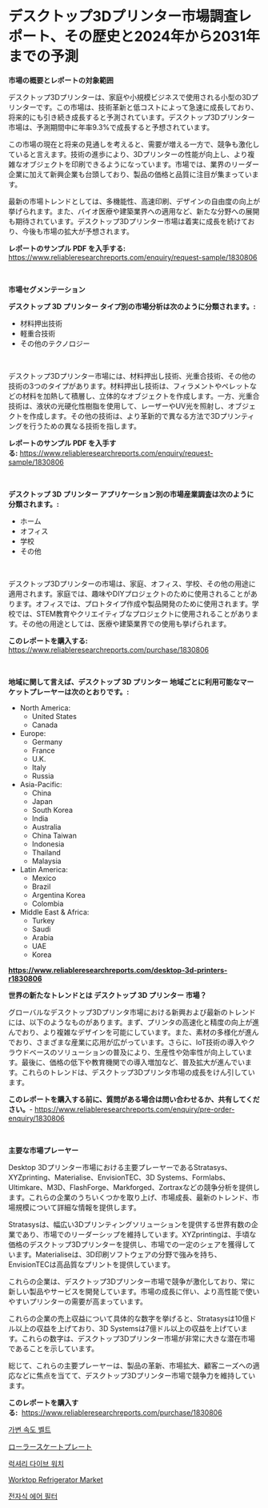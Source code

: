 <p><h1>デスクトップ3Dプリンター市場調査レポート、その歴史と2024年から2031年までの予測</h1></p><p><strong>市場の概要とレポートの対象範囲</strong></p>
<p><p>デスクトップ3Dプリンターは、家庭や小規模ビジネスで使用される小型の3Dプリンターです。この市場は、技術革新と低コストによって急速に成長しており、将来的にも引き続き成長すると予測されています。デスクトップ3Dプリンター市場は、予測期間中に年率9.3%で成長すると予想されています。</p><p>この市場の現在と将来の見通しを考えると、需要が増える一方で、競争も激化していると言えます。技術の進歩により、3Dプリンターの性能が向上し、より複雑なオブジェクトを印刷できるようになっています。市場では、業界のリーダー企業に加えて新興企業も台頭しており、製品の価格と品質に注目が集まっています。</p><p>最新の市場トレンドとしては、多機能性、高速印刷、デザインの自由度の向上が挙げられます。また、バイオ医療や建築業界への適用など、新たな分野への展開も期待されています。デスクトップ3Dプリンター市場は着実に成長を続けており、今後も市場の拡大が予想されます。</p></p>
<p><strong>レポートのサンプル PDF を入手する:</strong> <a href="https://www.reliableresearchreports.com/enquiry/request-sample/1830806">https://www.reliableresearchreports.com/enquiry/request-sample/1830806</a></p>
<p>&nbsp;</p>
<p><strong>市場セグメンテーション</strong></p>
<p><strong>デスクトップ 3D プリンター タイプ別の市場分析は次のように分類されます。:</strong></p>
<p><ul><li>材料押出技術</li><li>軽重合技術</li><li>その他のテクノロジー</li></ul></p>
<p>&nbsp;</p>
<p><p>デスクトップ3Dプリンター市場には、材料押出し技術、光重合技術、その他の技術の3つのタイプがあります。材料押出し技術は、フィラメントやペレットなどの材料を加熱して積層し、立体的なオブジェクトを作成します。一方、光重合技術は、液状の光硬化性樹脂を使用して、レーザーやUV光を照射し、オブジェクトを作成します。その他の技術は、より革新的で異なる方法で3Dプリンティングを行うための異なる技術を指します。</p></p>
<p><strong>レポートのサンプル PDF を入手する:</strong>&nbsp;<a href="https://www.reliableresearchreports.com/enquiry/request-sample/1830806">https://www.reliableresearchreports.com/enquiry/request-sample/1830806</a></p>
<p>&nbsp;</p>
<p><strong> デスクトップ 3D プリンター アプリケーション別の市場産業調査は次のように分類されます。:</strong></p>
<p><ul><li>ホーム</li><li>オフィス</li><li>学校</li><li>その他</li></ul></p>
<p>&nbsp;</p>
<p><p>デスクトップ3Dプリンターの市場は、家庭、オフィス、学校、その他の用途に適用されます。家庭では、趣味やDIYプロジェクトのために使用されることがあります。オフィスでは、プロトタイプ作成や製品開発のために使用されます。学校では、STEM教育やクリエイティブなプロジェクトに使用されることがあります。その他の用途としては、医療や建築業界での使用も挙げられます。</p></p>
<p><strong>このレポートを購入する:</strong>&nbsp; <a href="https://www.reliableresearchreports.com/purchase/1830806">https://www.reliableresearchreports.com/purchase/1830806</a></p>
<p>&nbsp;</p>
<p><strong>地域に関して言えば、デスクトップ 3D プリンター 地域ごとに利用可能なマーケットプレーヤーは次のとおりです。:</strong></p>
<p><ul>
    <li>
        North America:
        <ul>
            <li>United States</li>
            <li>Canada</li>
        </ul>
    </li>
    <li>
        Europe:
        <ul>
            <li>Germany</li>
            <li>France</li>
            <li>U.K.</li>
            <li>Italy</li>
            <li>Russia</li>
        </ul>
    </li>
    <li>
        Asia-Pacific:
        <ul>
            <li>China</li>
            <li>Japan</li>
            <li>South Korea</li>
            <li>India</li>
            <li>Australia</li>
            <li>China Taiwan</li>
            <li>Indonesia</li>
            <li>Thailand</li>
            <li>Malaysia</li>
        </ul>
    </li>
    <li>
        Latin America:
        <ul>
            <li>Mexico</li>
            <li>Brazil</li>
            <li>Argentina Korea</li>
            <li>Colombia</li>
        </ul>
    </li>
    <li>
        Middle East & Africa:
        <ul>
            <li>Turkey</li>
            <li>Saudi</li>
            <li>Arabia</li>
            <li>UAE</li>
            <li>Korea</li>
        </ul>
    </li>
    </ul></p>
<p><strong><a href="https://www.reliableresearchreports.com/desktop-3d-printers-r1830806">https://www.reliableresearchreports.com/desktop-3d-printers-r1830806</a></strong>&nbsp;</p>
<p><strong>世界の新たなトレンドとは デスクトップ 3D プリンター 市場？</strong></p>
<p><p>グローバルなデスクトップ3Dプリンタ市場における新興および最新のトレンドには、以下のようなものがあります。まず、プリンタの高速化と精度の向上が進んでおり、より複雑なデザインを可能にしています。また、素材の多様化が進んでおり、さまざまな産業に応用が広がっています。さらに、IoT技術の導入やクラウドベースのソリューションの普及により、生産性や効率性が向上しています。最後に、価格の低下や教育機関での導入増加など、普及拡大が進んでいます。これらのトレンドは、デスクトップ3Dプリンタ市場の成長をけん引しています。</p></p>
<p><strong>このレポートを購入する前に、質問がある場合は問い合わせるか、共有してください。</strong>- <a href="https://www.reliableresearchreports.com/enquiry/pre-order-enquiry/1830806">https://www.reliableresearchreports.com/enquiry/pre-order-enquiry/1830806</a></p>
<p>&nbsp;</p>
<p><strong>主要な市場プレーヤー</strong></p>
<p><p>Desktop 3Dプリンター市場における主要プレーヤーであるStratasys、XYZprinting、Materialise、EnvisionTEC、3D Systems、Formlabs、Ultimkare、M3D、FlashForge、Markforged、Zortraxなどの競争分析を提供します。これらの企業のうちいくつかを取り上げ、市場成長、最新のトレンド、市場規模について詳細な情報を提供します。</p><p>Stratasysは、幅広い3Dプリンティングソリューションを提供する世界有数の企業であり、市場でのリーダーシップを維持しています。XYZprintingは、手頃な価格のデスクトップ3Dプリンターを提供し、市場での一定のシェアを獲得しています。Materialiseは、3D印刷ソフトウェアの分野で強みを持ち、EnvisionTECは高品質なプリントを提供しています。</p><p>これらの企業は、デスクトップ3Dプリンター市場で競争が激化しており、常に新しい製品やサービスを開発しています。市場の成長に伴い、より高性能で使いやすいプリンターの需要が高まっています。</p><p>これらの企業の売上収益について具体的な数字を挙げると、Stratasysは10億ドル以上の収益を上げており、3D Systemsは7億ドル以上の収益を上げています。これらの数字は、デスクトップ3Dプリンター市場が非常に大きな潜在市場であることを示しています。</p><p>総じて、これらの主要プレーヤーは、製品の革新、市場拡大、顧客ニーズへの適応などに焦点を当てて、デスクトップ3Dプリンター市場で競争力を維持しています。</p></p>
<p><strong>このレポートを購入する:</strong>&nbsp;&nbsp;<a href="https://www.reliableresearchreports.com/purchase/1830806">https://www.reliableresearchreports.com/purchase/1830806</a></p>
<p><p><a href="https://github.com/idcefvhkdut6/Market-Research-Report-List-1/blob/main/777194430020.md">가변 속도 벨트</a></p><p><a href="https://medium.com/@kaydenjohns1964/%E3%83%AD%E3%83%BC%E3%83%A9%E3%83%BC%E3%82%B9%E3%82%B1%E3%83%BC%E3%83%88%E3%83%97%E3%83%AC%E3%83%BC%E3%83%88%E5%B8%82%E5%A0%B4%E3%81%AE%E8%A6%8F%E6%A8%A1-cagr-%E3%83%88%E3%83%AC%E3%83%B3%E3%83%892024-2030-131f33b445d5">ローラースケートプレート</a></p><p><a href="https://medium.com/@aidenreinger/%EA%B3%A0%EA%B8%89-%EB%8B%A4%EC%9D%B4%EB%B8%8C-%EC%8B%9C%EA%B3%84-%EC%8B%9C%EC%9E%A5-%EC%A7%80%ED%91%9C-%ED%95%B4%EB%8F%85-%EC%8B%9C%EC%9E%A5-%EC%A0%90%EC%9C%A0%EC%9C%A8-%ED%8A%B8%EB%A0%8C%EB%93%9C-%EB%B0%8F-%EC%84%B1%EC%9E%A5-%ED%8C%A8%ED%84%B4-e087e7b2f893">럭셔리 다이브 워치</a></p><p><a href="https://view.publitas.com/reportprime-1/worktop-refrigerator-market-report-reveals-the-latest-trends-and-growth-opportunities-of-this-market/">Worktop Refrigerator Market</a></p><p><a href="https://github.com/vsap75a286l/Market-Research-Report-List-1/blob/main/409549430021.md">전자식 에어 필터</a></p></p>